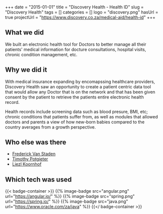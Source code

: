 +++ 
date = "2015-01-01"
title = "Discovery Health - Health ID"
slug = "Discovery Health" 
tags = []
categories = []
logo = "discovery.png"
hasUrl = true
projectUrl = "https://www.discovery.co.za/medical-aid/health-id"
+++

## What we did
We built an electronic health tool for Doctors to better manage all their patients' medical information for docture consultations, hospital visits, chronic condition management, etc.

## Why we did it
With medical insurance expanding by encomapssing healthcare providers, Discovery Health saw an opportunity to create a patient centric data tool that would allow any Doctor that is on the network and that has been given consent by the patient to retrieve the patients entire electronic health record.

Health records include screening data such as blood presure, BMI, etc; chronic conditions that patients suffer from, as well as modules that allowed doctors and parents a view of how new-born babies compared to the country averages from a growth perspective.

## Who else was there
* [Frederick Van Staden](https://www.linkedin.com/in/frederickvanstaden/)
* [Timothy Potgieter](https://www.linkedin.com/in/timothy-potgieter-0bb591119/)
* [Liezl Koornhof](https://www.linkedin.com/in/liezl-koornhof-107a4060/)

## Which tech was used

{{< badge-container >}}
  {{% image-badge src="angular.png" url="https://angular.io/" %}}
  {{% image-badge src="spring.png" url="https://spring.io/" %}}
  {{% image-badge src="java.png" url="https://www.oracle.com/za/java" %}}
{{</ badge-container >}}